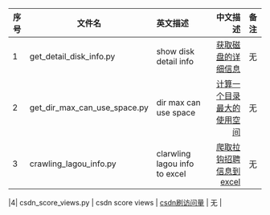 |序号| 文件名  | 英文描述 | 中文描述 | 备注 |
|-----| ----- | :--------  | ---------: | :------:   |
|1| get_detail_disk_info.py     | show disk detail info       | [获取磁盘的详细信息](https://github.com/liyuanchao123/Applets/blob/master/get_detail_disk_info.py)         | 无         |
|2| get_dir_max_can_use_space.py     | dir max can use space       | [计算一个目录最大的使用空间](https://github.com/lyc-huc/Applets/blob/master/get_dir_max_can_use_space.py)        | 无         |
|3| crawling_lagou_info.py     |  clarwling lagou info to excel       |  [爬取拉钩招聘信息到excel](https://github.com/lyc-huc/Applets/blob/master/crawling_lagou_info.py)        | 无         | 

|4| csdn_score_views.py     |  csdn score views       |  [csdn刷访问量](https://github.com/lyc-huc/Applets/blob/master/csdn_score_views.py)     | 无         | 
